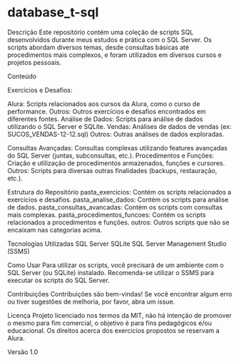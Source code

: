 # database_t-sql

Descrição
Este repositório contém uma coleção de scripts SQL desenvolvidos durante meus estudos e prática com o SQL Server. Os scripts abordam diversos temas, desde consultas básicas até procedimentos mais complexos, e foram utilizados em diversos cursos e projetos pessoais.

Conteúdo

Exercícios e Desafios:

Alura: Scripts relacionados aos cursos da Alura, como o curso de performance.
Outros: Outros exercícios e desafios encontrados em diferentes fontes.
Análise de Dados: Scripts para análise de dados utilizando o SQL Server e SQLite.
Vendas: Análises de dados de vendas (ex: SUCOS_VENDAS-12-12.sql)
Outros: Outras análises de dados exploradas.

Consultas Avançadas:
Consultas complexas utilizando features avançadas do SQL Server (juntas, subconsultas, etc.).
Procedimentos e Funções: Criação e utilização de procedimentos armazenados, funções e cursores.
Outros: Scripts para diversas outras finalidades (backups, restauração, etc.).

Estrutura do Repositório
pasta_exercicios: Contém os scripts relacionados a exercícios e desafios.
pasta_analise_dados: Contém os scripts para análise de dados.
pasta_consultas_avancadas: Contém os scripts com consultas mais complexas.
pasta_procedimentos_funcoes: Contém os scripts relacionados a procedimentos e funções.
outros: Outros scripts que não se encaixam nas categorias acima.

Tecnologias Utilizadas
SQL Server
SQLite
SQL Server Management Studio (SSMS)

Como Usar
Para utilizar os scripts, você precisará de um ambiente com o SQL Server (ou SQLite) instalado. Recomenda-se utilizar o SSMS para executar os scripts do SQL Server.

Contribuições
Contribuições são bem-vindas! Se você encontrar algum erro ou tiver sugestões de melhoria, por favor, abra um issue.

Licença
Projeto licenciado nos termos da MIT, não há intenção de promover o mesmo para fim comercial, o objetivo é para fins pedagógicos e/ou educacional.
Os direitos acerca dos exercicios propostos se reservam a Alura. 

Versão 1.0


